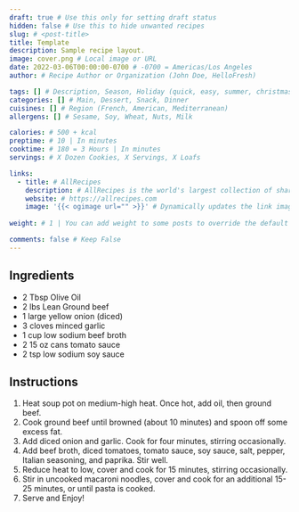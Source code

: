 ```yaml
---
draft: true # Use this only for setting draft status
hidden: false # Use this to hide unwanted recipes
slug: # <post-title>
title: Template
description: Sample recipe layout.
image: cover.png # Local image or URL
date: 2022-03-06T00:00:00-0700 # -0700 = Americas/Los Angeles
author: # Recipe Author or Organization (John Doe, HelloFresh)

tags: [] # Description, Season, Holiday (quick, easy, summer, christmas)
categories: [] # Main, Dessert, Snack, Dinner
cuisines: [] # Region (French, American, Mediterranean)
allergens: [] # Sesame, Soy, Wheat, Nuts, Milk

calories: # 500 + kcal
preptime: # 10 | In minutes
cooktime: # 180 = 3 Hours | In minutes
servings: # X Dozen Cookies, X Servings, X Loafs

links:
  - title: # AllRecipes
    description: # AllRecipes is the world's largest collection of shareable recipes
    website: # https://allrecipes.com
    image: '{{< ogimage url="" >}}' # Dynamically updates the link image based on the website above
 
weight: # 1 | You can add weight to some posts to override the default sorting (date descending)

comments: false # Keep False
---
```


## Ingredients
  - 2 Tbsp Olive Oil
  - 2 lbs Lean Ground beef
  - 1 large yellow onion (diced)
  - 3 cloves minced garlic
  - 1 cup low sodium beef broth
  - 2 15 oz cans tomato sauce
  - 2 tsp low sodium soy sauce

## Instructions
1. Heat soup pot on medium-high heat. Once hot, add oil, then ground beef.
2. Cook ground beef until browned (about 10 minutes) and spoon off some excess fat.
3. Add diced onion and garlic. Cook for four minutes, stirring occasionally.
4. Add beef broth, diced tomatoes, tomato sauce, soy sauce, salt, pepper, Italian seasoning, and paprika. Stir well.
5. Reduce heat to low, cover and cook for 15 minutes, stirring occasionally.
6. Stir in uncooked macaroni noodles, cover and cook for an additional 15-25 minutes, or until pasta is cooked.
7. Serve and Enjoy!